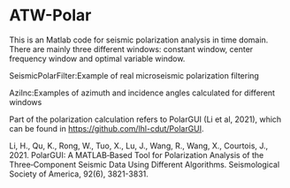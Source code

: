 # ATW-Polar
This is an Matlab code for seismic polarization analysis in time domain. There are mainly three different windows: constant window, center frequency window and optimal variable window.

SeismicPolarFilter:Example of real microseismic polarization filtering

AziInc:Examples of azimuth and incidence angles calculated for different windows

Part of the polarization calculation refers to PolarGUI (Li et al, 2021), which can be found in https://github.com/lhl-cdut/PolarGUI.

Li, H., Qu, K., Rong, W., Tuo, X., Lu, J., Wang, R., Wang, X., Courtois, J., 2021. PolarGUI: A MATLAB‐Based Tool for Polarization Analysis of the Three‐Component Seismic Data Using Different Algorithms. Seismological Society of America, 92(6), 3821-3831.
